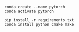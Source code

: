 ```shell
conda create --name pytorch
conda activate pytorch
```

```shell
pip install -r requirements.txt
conda install python cmake make
```

